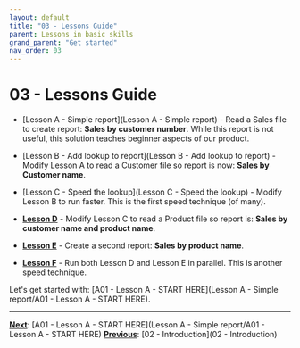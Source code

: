 ```yaml
---
layout: default
title: "03 - Lessons Guide"
parent: Lessons in basic skills
grand_parent: "Get started"
nav_order: 03
---
```


# 03 - Lessons Guide

- [Lesson A - Simple report](Lesson A - Simple report) - Read a Sales file to create report: **Sales by customer number**.
  While this report is not useful, this solution teaches beginner aspects of our product.

- [Lesson B - Add lookup to report](Lesson B - Add lookup to report) - Modify Lesson A to read a Customer file so report is now: **Sales by Customer name**.

- [Lesson C - Speed the lookup](Lesson C - Speed the lookup) - Modify Lesson B to run faster.  This is the first speed technique (of many).

- **<u>Lesson D</u>** - Modify Lesson C to read a Product file so report is: **Sales by customer name and product name**.

- **<u>Lesson E</u>** - Create a second report: **Sales by product name**.

- **<u>Lesson F</u>** - Run both Lesson D and Lesson E in parallel.  This is another speed technique.

Let's get started with: [A01 - Lesson A - START HERE](Lesson A - Simple report/A01 - Lesson A - START HERE).

---
**<u>Next</u>**: [A01 - Lesson A - START HERE](Lesson A - Simple report/A01 - Lesson A - START HERE)
**<u>Previous</u>**: [02 - Introduction](02 - Introduction)
